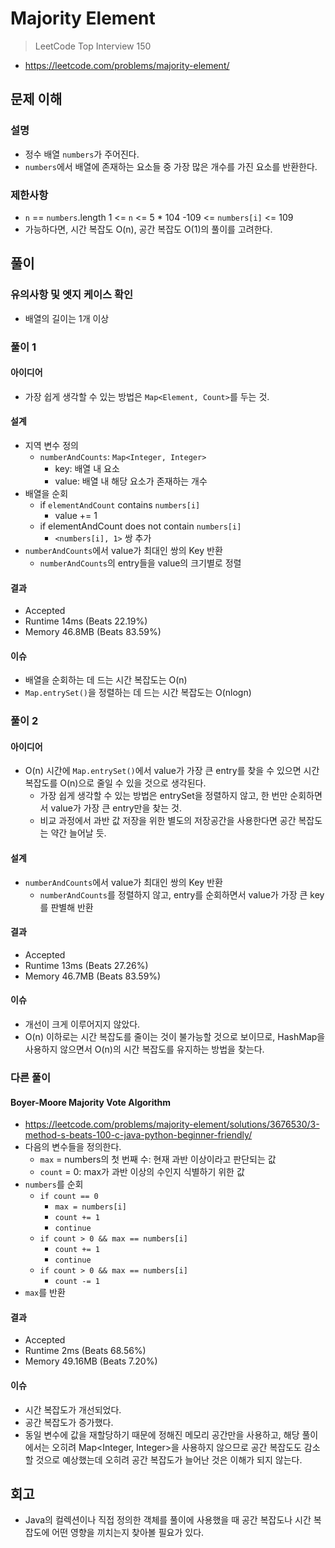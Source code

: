 # Majority Element

> LeetCode Top Interview 150

- https://leetcode.com/problems/majority-element/

## 문제 이해

### 설명

- 정수 배열 `numbers`가 주어진다.
- `numbers`에서 배열에 존재하는 요소들 중 가장 많은 개수를 가진 요소를 반환한다.

### 제한사항

- `n` == `numbers`.length
  1 <= `n` <= 5 * 104
  -109 <= `numbers[i]` <= 109
- 가능하다면, 시간 복잡도 O(n), 공간 복잡도 O(1)의 풀이를 고려한다.

## 풀이

### 유의사항 및 엣지 케이스 확인

- 배열의 길이는 1개 이상

### 풀이 1

#### 아이디어

- 가장 쉽게 생각할 수 있는 방법은 `Map<Element, Count>`를 두는 것.

#### 설계

- 지역 변수 정의
  - `numberAndCounts`: `Map<Integer, Integer>`
    - key: 배열 내 요소
    - value: 배열 내 해당 요소가 존재하는 개수
- 배열을 순회
  - if `elementAndCount` contains `numbers[i]`
    - value += 1
  - if elementAndCount does not contain `numbers[i]`
    - `<numbers[i], 1>` 쌍 추가
- `numberAndCounts`에서 value가 최대인 쌍의 Key 반환
  - `numberAndCounts`의 entry들을 value의 크기별로 정렬

#### 결과

- Accepted
- Runtime 14ms (Beats 22.19%)
- Memory 46.8MB (Beats 83.59%)

#### 이슈

- 배열을 순회하는 데 드는 시간 복잡도는 O(n)
- `Map.entrySet()`을 정렬하는 데 드는 시간 복잡도는 O(nlogn)

### 풀이 2

#### 아이디어

- O(n) 시간에 `Map.entrySet()`에서 value가 가장 큰 entry를 찾을 수 있으면
  시간 복잡도를 O(n)으로 줄일 수 있을 것으로 생각된다.
  - 가장 쉽게 생각할 수 있는 방법은 entrySet을 정렬하지 않고,
    한 번만 순회하면서 value가 가장 큰 entry만을 찾는 것.
  - 비교 과정에서 과반 값 저장을 위한 별도의 저장공간을 사용한다면 공간 복잡도는 약간 늘어날 듯.

#### 설계

- `numberAndCounts`에서 value가 최대인 쌍의 Key 반환
  - `numberAndCounts`를 정렬하지 않고, entry를 순회하면서
    value가 가장 큰 key를 판별해 반환

#### 결과

- Accepted
- Runtime 13ms (Beats 27.26%)
- Memory 46.7MB (Beats 83.59%)

#### 이슈

- 개선이 크게 이루어지지 않았다.
- O(n) 이하로는 시간 복잡도를 줄이는 것이 불가능할 것으로 보이므로,
  HashMap을 사용하지 않으면서 O(n)의 시간 복잡도를 유지하는 방법을 찾는다.

### 다른 풀이

#### Boyer-Moore Majority Vote Algorithm

- <https://leetcode.com/problems/majority-element/solutions/3676530/3-method-s-beats-100-c-java-python-beginner-friendly/>
- 다음의 변수들을 정의한다.
  - `max` = numbers의 첫 번째 수: 현재 과반 이상이라고 판단되는 값
  - `count` = 0: max가 과반 이상의 수인지 식별하기 위한 값
- `numbers`를 순회
  - `if count == 0`
    - `max = numbers[i]`
    - `count += 1`
    - `continue`
  - `if count > 0 && max == numbers[i]`
    - `count += 1`
    - `continue`
  - `if count > 0 && max == numbers[i]`
    - `count -= 1`
- `max`를 반환

#### 결과

- Accepted
- Runtime 2ms (Beats 68.56%)
- Memory 49.16MB (Beats 7.20%)

#### 이슈

- 시간 복잡도가 개선되었다.
- 공간 복잡도가 증가했다.
- 동일 변수에 값을 재할당하기 때문에 정해진 메모리 공간만을 사용하고,
  해당 풀이에서는 오히려 Map<Integer, Integer>을 사용하지 않으므로
  공간 복잡도도 감소할 것으로 예상했는데 오히려 공간 복잡도가 늘어난 것은 이해가 되지 않는다.

## 회고

- Java의 컬렉션이나 직접 정의한 객체를 풀이에 사용했을 때
  공간 복잡도나 시간 복잡도에 어떤 영향을 끼치는지 찾아볼 필요가 있다.
